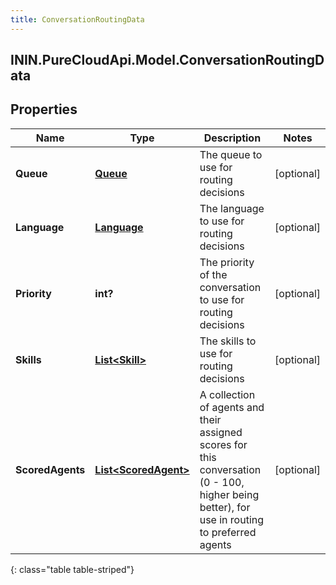 ```yaml
---
title: ConversationRoutingData
---
```

## ININ.PureCloudApi.Model.ConversationRoutingData

## Properties

|Name | Type | Description | Notes|
|------------ | ------------- | ------------- | -------------|
| **Queue** | [**Queue**](Queue.html) | The queue to use for routing decisions | [optional] |
| **Language** | [**Language**](Language.html) | The language to use for routing decisions | [optional] |
| **Priority** | **int?** | The priority of the conversation to use for routing decisions | [optional] |
| **Skills** | [**List&lt;Skill&gt;**](Skill.html) | The skills to use for routing decisions | [optional] |
| **ScoredAgents** | [**List&lt;ScoredAgent&gt;**](ScoredAgent.html) | A collection of agents and their assigned scores for this conversation (0 - 100, higher being better), for use in routing to preferred agents | [optional] |
{: class="table table-striped"}


